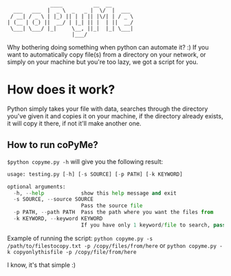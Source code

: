 ```
              ____          __  __       
  ___   ___  |  _ \  _   _ |  \/  |  ___ 
 / __| / _ \ | |_) || | | || |\/| | / _ \
| (__ | (_) ||  __/ | |_| || |  | ||  __/
 \___| \___/ |_|     \__, ||_|  |_| \___|
                     |___/

```
Why bothering doing something when python can automate it? :) If you want to automatically copy file(s) from a directory on your network, or simply on your machine but you're too lazy, we got a script for you.
# How does it work?
Python simply takes your file with data, searches through the directory you've given it and copies it on your machine, if the directory already exists, it will copy it there, if not it'll make another one. 

## How to run coPyMe?
`$python copyme.py -h` will give you the following result:
```python
usage: testing.py [-h] [-s SOURCE] [-p PATH] [-k KEYWORD]

optional arguments:
  -h, --help            show this help message and exit
  -s SOURCE, --source SOURCE
                        Pass the source file
  -p PATH, --path PATH  Pass the path where you want the files from
  -k KEYWORD, --keyword KEYWORD
                        If you have only 1 keyword/file to search, pass it.
```
Example of running the script:
`python copyme.py -s /path/to/filestocopy.txt -p /copy/files/from/here`
or
`python copyme.py -k copyonlythisfile -p /copy/file/from/here`

I know, it's that simple :)
